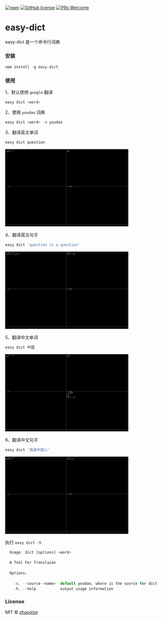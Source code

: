 [![npm](https://img.shields.io/npm/v/easy-dict.svg?style=flat)](https://github.com/zhaoqize/easy-dict)
[![GitHub license](https://img.shields.io/github/license/zhaoqize/easy-dict.svg)](https://github.com/zhaoqize/easy-dict/blob/master/LICENSE)
[![PRs Welcome](https://img.shields.io/badge/PRs-welcome-brightgreen.svg)]()
# easy-dict
easy-dict 是一个命令行词典

### 安装
```js
npm install -g easy-dict
```

### 使用
1、默认使用 `google` 翻译
```js
easy dict <word>
```

2、使用 `youdao` 词典
```js
easy dict <word> -s youdao
```

3、翻译英文单词
```js
easy dict question
```

<img src="./lib/img/1.png" width="400">

4、翻译英文句子
```js
easy dict 'question is a question'
```

<img src="./lib/img/2.png" width="400">

5、翻译中文单词
```js
easy dict 中国
```

<img src="./lib/img/3.png" width="400">

6、翻译中文句子
```js
easy dict '我是中国人'
```

<img src="./lib/img/4.png" width="400">

执行 `easy dict -h`
```js
  Usage: dict [options] <word>

  A Tool For Translaion

  Options:

    -s, --source <name>  default youdao, where is the source for dict
    -h, --help           output usage information
```

### License

MIT © [zhaoqize]()